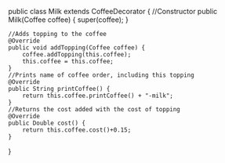 public class Milk extends CoffeeDecorator {
    //Constructor
    public Milk(Coffee coffee) {
        super(coffee);
    }

    //Adds topping to the coffee
    @Override
    public void addTopping(Coffee coffee) {
        coffee.addTopping(this.coffee);
        this.coffee = this.coffee;
    }
    //Prints name of coffee order, including this topping
    @Override
    public String printCoffee() {
        return this.coffee.printCoffee() + "-milk";
    }
    //Returns the cost added with the cost of topping
    @Override
    public Double cost() {
        return this.coffee.cost()+0.15;
    }
}

